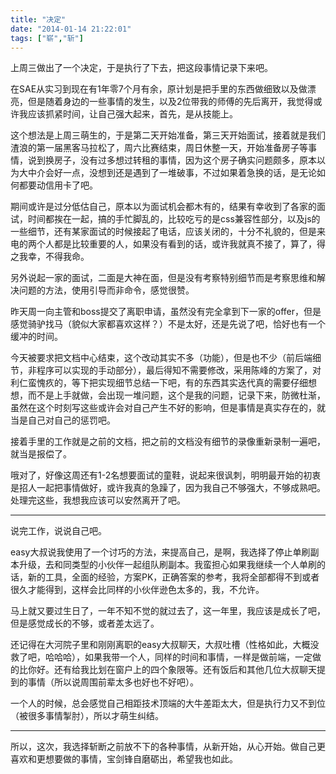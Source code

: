```yaml
---
title: "决定"
date: "2014-01-14 21:22:01"
tags: ["崭","斩"]
---
```



上周三做出了一个决定，于是执行了下去，把这段事情记录下来吧。 

在SAE从实习到现在有1年零7个月有余，原计划是把手里的东西做细致以及做漂亮，但是随着身边的一些事情的发生，以及2位带我的师傅的先后离开，我觉得或许我应该抓紧时间，让自己强大起来，首先，是从技能上。 

这个想法是上周三萌生的，于是第二天开始准备，第三天开始面试，接着就是我们渣浪的第一届黑客马拉松了，周六比赛结束，周日休整一天，开始准备房子等事情，说到换房子，没有过多想过转租的事情，因为这个房子确实问题颇多，原本以为大中介会好一点，没想到还是遇到了一堆破事，不过如果着急换的话，是无论如何都要动信用卡了吧。 

期间或许是过分低估自己，原本以为面试机会都木有的，结果有幸收到了各家的面试，时间都挨在一起，搞的手忙脚乱的，比较吃亏的是css兼容性部分，以及js的一些细节，还有某家面试的时候接起了电话，应该关闭的，十分不礼貌的，但是来电的两个人都是比较重要的人，如果没有看到的话，或许我就真不接了，算了，得之我幸，不得我命。 

另外说起一家的面试，二面是大神在面，但是没有考察特别细节而是考察思维和解决问题的方法，使用引导而非命令，感觉很赞。 

昨天周一向主管和boss提交了离职申请，虽然没有完全拿到下一家的offer，但是感觉骑驴找马（貌似大家都喜欢这样？）不是太好，还是先说了吧，恰好也有一个缓冲的时间。 

今天被要求把文档中心结束，这个改动其实不多（功能），但是也不少（前后端细节，非程序可以实现的手动部分），最后得知不需要修改，采用陈峰的方案了，对利仁蛮愧疚的，等下把实现细节总结一下吧，有的东西其实迭代真的需要仔细想想，而不是上手就做，会出现一堆问题，这个是我的问题，记录下来，防微杜渐，虽然在这个时刻写这些或许会对自己产生不好的影响，但是事情是真实存在的，就当是自己对自己的惩罚吧。 

接着手里的工作就是之前的文档，把之前的文档没有细节的录像重新录制一遍吧，就当是报偿了。 

哦对了，好像这周还有1-2名想要面试的童鞋，说起来很讽刺，明明最开始的初衷是招人一起把事情做好，或许我真的急躁了，因为我自己不够强大，不够成熟吧。 处理完这些，我想我应该可以安然离开了吧。

---

说完工作，说说自己吧。 

easy大叔说我使用了一个讨巧的方法，来提高自己，是啊，我选择了停止单刷副本升级，去和同类型的小伙伴一起组队刷副本。我蛮担心如果我继续一个人单刷的话，新的工具，全面的经验，方案PK，正确答案的参考，我将全部都得不到或者很久才能得到，这样会比同样的小伙伴逊色太多的，我，不允许。 

马上就又要过生日了，一年不知不觉的就过去了，这一年里，我应该是成长了吧，但是感觉成长的不够，或者差太远了。 

还记得在大河院子里和刚刚离职的easy大叔聊天，大叔吐槽（性格如此，大概没救了吧，哈哈哈），如果我带一个人，同样的时间和事情，一样是做前端，一定做的比你好。还有给我比划在窗户上的四个象限等。还有饭后和其他几位大叔聊天提到的事情（所以说周围前辈太多也好也不好吧）。 

一个人的时候，总会感觉自己相距技术顶端的大牛差距太大，但是执行力又不到位（被很多事情掣肘），所以才萌生纠结。 

---

所以，这次，我选择斩断之前放不下的各种事情，从新开始，从心开始。做自己更喜欢和更想要做的事情，宝剑锋自磨砺出，希望我也如此。


